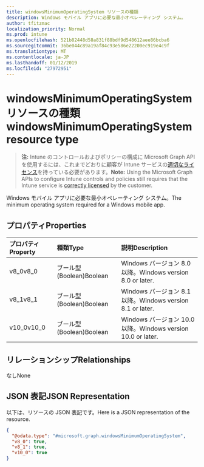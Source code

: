 ```yaml
---
title: windowsMinimumOperatingSystem リソースの種類
description: Windows モバイル アプリに必要な最小オペレーティング システム。
author: tfitzmac
localization_priority: Normal
ms.prod: intune
ms.openlocfilehash: 521b82448d58a831f88bdf9d548612aee86bcba6
ms.sourcegitcommit: 36be044c89a19af84c93e586e22200ec919e4c9f
ms.translationtype: MT
ms.contentlocale: ja-JP
ms.lasthandoff: 01/12/2019
ms.locfileid: "27972951"
---
```

# <a name="windowsminimumoperatingsystem-resource-type"></a><span data-ttu-id="b8c85-103">windowsMinimumOperatingSystem リソースの種類</span><span class="sxs-lookup"><span data-stu-id="b8c85-103">windowsMinimumOperatingSystem resource type</span></span>

> <span data-ttu-id="b8c85-104">**注:** Intune のコントロールおよびポリシーの構成に Microsoft Graph API を使用するには、これまでどおりに顧客が Intune サービスの[適切なライセンス](https://go.microsoft.com/fwlink/?linkid=839381)を持っている必要があります。</span><span class="sxs-lookup"><span data-stu-id="b8c85-104">**Note:** Using the Microsoft Graph APIs to configure Intune controls and policies still requires that the Intune service is [correctly licensed](https://go.microsoft.com/fwlink/?linkid=839381) by the customer.</span></span>

<span data-ttu-id="b8c85-105">Windows モバイル アプリに必要な最小オペレーティング システム。</span><span class="sxs-lookup"><span data-stu-id="b8c85-105">The minimum operating system required for a Windows mobile app.</span></span>
## <a name="properties"></a><span data-ttu-id="b8c85-106">プロパティ</span><span class="sxs-lookup"><span data-stu-id="b8c85-106">Properties</span></span>
|<span data-ttu-id="b8c85-107">プロパティ</span><span class="sxs-lookup"><span data-stu-id="b8c85-107">Property</span></span>|<span data-ttu-id="b8c85-108">種類</span><span class="sxs-lookup"><span data-stu-id="b8c85-108">Type</span></span>|<span data-ttu-id="b8c85-109">説明</span><span class="sxs-lookup"><span data-stu-id="b8c85-109">Description</span></span>|
|:---|:---|:---|
|<span data-ttu-id="b8c85-110">v8_0</span><span class="sxs-lookup"><span data-stu-id="b8c85-110">v8_0</span></span>|<span data-ttu-id="b8c85-111">ブール型 (Boolean)</span><span class="sxs-lookup"><span data-stu-id="b8c85-111">Boolean</span></span>|<span data-ttu-id="b8c85-112">Windows バージョン 8.0 以降。</span><span class="sxs-lookup"><span data-stu-id="b8c85-112">Windows version 8.0 or later.</span></span>|
|<span data-ttu-id="b8c85-113">v8_1</span><span class="sxs-lookup"><span data-stu-id="b8c85-113">v8_1</span></span>|<span data-ttu-id="b8c85-114">ブール型 (Boolean)</span><span class="sxs-lookup"><span data-stu-id="b8c85-114">Boolean</span></span>|<span data-ttu-id="b8c85-115">Windows バージョン 8.1 以降。</span><span class="sxs-lookup"><span data-stu-id="b8c85-115">Windows version 8.1 or later.</span></span>|
|<span data-ttu-id="b8c85-116">v10_0</span><span class="sxs-lookup"><span data-stu-id="b8c85-116">v10_0</span></span>|<span data-ttu-id="b8c85-117">ブール型 (Boolean)</span><span class="sxs-lookup"><span data-stu-id="b8c85-117">Boolean</span></span>|<span data-ttu-id="b8c85-118">Windows バージョン 10.0 以降。</span><span class="sxs-lookup"><span data-stu-id="b8c85-118">Windows version 10.0 or later.</span></span>|

## <a name="relationships"></a><span data-ttu-id="b8c85-119">リレーションシップ</span><span class="sxs-lookup"><span data-stu-id="b8c85-119">Relationships</span></span>
<span data-ttu-id="b8c85-120">なし</span><span class="sxs-lookup"><span data-stu-id="b8c85-120">None</span></span>
## <a name="json-representation"></a><span data-ttu-id="b8c85-121">JSON 表記</span><span class="sxs-lookup"><span data-stu-id="b8c85-121">JSON Representation</span></span>
<span data-ttu-id="b8c85-122">以下は、リソースの JSON 表記です。</span><span class="sxs-lookup"><span data-stu-id="b8c85-122">Here is a JSON representation of the resource.</span></span>
<!-- {
  "blockType": "resource",
  "@odata.type": "microsoft.graph.windowsMinimumOperatingSystem"
}
-->
``` json
{
  "@odata.type": "#microsoft.graph.windowsMinimumOperatingSystem",
  "v8_0": true,
  "v8_1": true,
  "v10_0": true
}
```




